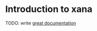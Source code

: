 # Introduction to xana

TODO: write [great documentation](http://jacobian.org/writing/great-documentation/what-to-write/)
